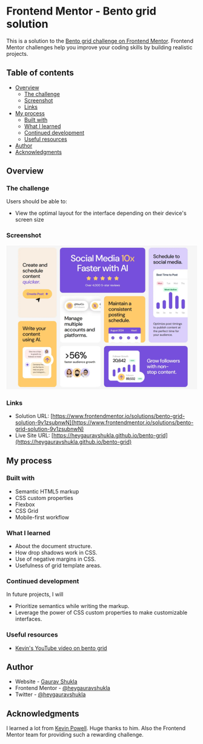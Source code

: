 # Frontend Mentor - Bento grid solution

This is a solution to the [Bento grid challenge on Frontend Mentor](https://www.frontendmentor.io/challenges/bento-grid-RMydElrlOj). Frontend Mentor challenges help you improve your coding skills by building realistic projects.

## Table of contents

- [Overview](#overview)
  - [The challenge](#the-challenge)
  - [Screenshot](#screenshot)
  - [Links](#links)
- [My process](#my-process)
  - [Built with](#built-with)
  - [What I learned](#what-i-learned)
  - [Continued development](#continued-development)
  - [Useful resources](#useful-resources)
- [Author](#author)
- [Acknowledgments](#acknowledgments)

## Overview

### The challenge

Users should be able to:

- View the optimal layout for the interface depending on their device's screen size

### Screenshot

![](./screenshot.webp)

### Links

- Solution URL: [https://www.frontendmentor.io/solutions/bento-grid-solution-9v1zsubnwN](https://www.frontendmentor.io/solutions/bento-grid-solution-9v1zsubnwN)
- Live Site URL: [https://heygauravshukla.github.io/bento-grid](https://heygauravshukla.github.io/bento-grid)

## My process

### Built with

- Semantic HTML5 markup
- CSS custom properties
- Flexbox
- CSS Grid
- Mobile-first workflow

### What I learned

- About the document structure.
- How drop shadows work in CSS.
- Use of negative margins in CSS.
- Usefulness of grid template areas.

### Continued development

In future projects, I will

- Prioritize semantics while writing the markup.
- Leverage the power of CSS custom properties to make customizable interfaces.

### Useful resources

- [Kevin's YouTube video on bento grid](https://youtu.be/h4dHvo09cG4?si=mSaIIjOrmEyhsOZl)

## Author

- Website - [Gaurav Shukla](https://gshukla.vercel.app)
- Frontend Mentor - [@heygauravshukla](https://www.frontendmentor.io/profile/heygauravshukla)
- Twitter - [@heygauravshukla](https://www.twitter.com/heygauravshukla)

## Acknowledgments

I learned a lot from [Kevin Powell](https://www.youtube.com/@KevinPowell). Huge thanks to him. Also the Frontend Mentor team for providing such a rewarding challenge.
